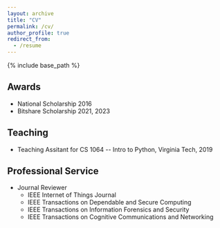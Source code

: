 ```yaml
---
layout: archive
title: "CV"
permalink: /cv/
author_profile: true
redirect_from:
  - /resume
---
```


{% include base_path %}

## Awards
- National Scholarship 2016
- Bitshare Scholarship 2021, 2023

## Teaching
- Teaching Assitant for CS 1064 -- Intro to Python, Virginia Tech, 2019

## Professional Service
- Journal Reviewer
  * IEEE Internet of Things Journal
  * IEEE Transactions on Dependable and Secure Computing
  * IEEE Transactions on Information Forensics and Security
  * IEEE Transactions on Cognitive Communications and Networking

